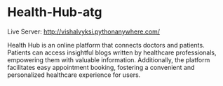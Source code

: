 # Health-Hub-atg

Live Server: http://vishalvyksi.pythonanywhere.com/


Health Hub is an online platform that connects doctors and patients. Patients can access insightful blogs written by healthcare professionals, empowering them with valuable information. Additionally, the platform facilitates easy appointment booking, fostering a convenient and personalized healthcare experience for users.
